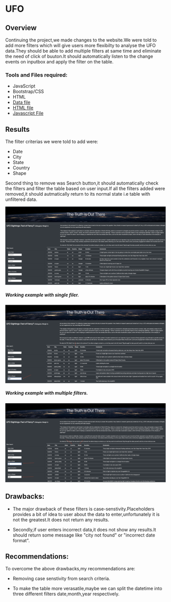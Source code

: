 # UFO

## Overview

Continuing the project,we made changes to the website.We were told to add more filters which will give users more flexibilty to analyse the UFO data.They should be able to add multiple filters at same time and eliminate the need of click of buuton.It should automatically listen to the change events on inputbox and apply the filter on the table.

### Tools and Files required:

- JavaScript
- Bootstrap/CSS
- HTML
- [Data file](static/js/data.js)
- [HTML file](index.html)
- [Javascript File](static/js/app.js)


## Results

The filter criterias we were told to add were:

- Date
- City
- State
- Country
- Shape

Second thing to remove was Search button,it should automatically check the filters and filter the table based on user input.If all the filters added were removed,it should autmatically return to its normal state i.e table with unfiltered data.

![1](static/images/1.png)


##### Working example with single filer.

![2](static/images/2.png)

##### Working example with multiple filters.

![3](static/images/3.png)

## Drawbacks:

- The major drawback of these filters is case-senstivity.Placeholders provides a bit of idea to user about the data to enter,unfortunately it is not the greatest.It does not return any results.

- Secondly,if user enters incorrect data,it does not show any results.It should return some message like "city not found" or "incorrect date format".

## Recommendations:

To overcome the above drawbacks,my recommendations are:

- Removing case senstivity from search criteria.

- To make the table more verasatile,maybe we can split the datetime into three different filters date,month,year respectively.
